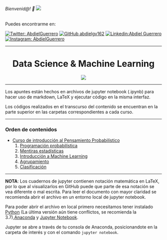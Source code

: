 ###### Bienvenid@!  :purple_heart:  <img src="https://cdn.betterttv.net/emote/5f7c09abccde1f4a870c416c/3x">

Puedes encontrarme en: 



[![Twitter: AbdielGuerrero](https://img.shields.io/twitter/follow/AbdielGuerrer20?style=social)](https://twitter.com/AbdielGuerrer20) [![GitHub abdielgv162](https://img.shields.io/github/followers/abdielgv162?label=follow&style=social)](https://github.com/abdielgv162) [![Linkedin:Abdiel Guerrero](https://img.shields.io/badge/-AbdielGuerrero-blue?style=flat-square&logo=Linkedin&logoColor=white&link=https://www.linkedin.com/in/abdiel-guerrero-360a39195/)](https://www.linkedin.com/in/abdiel-guerrero-360a39195/) [![Instagram: AbdielGuerrero](https://img.shields.io/badge/-abdielgv162-blue?style=flat-square&logo=Instagram&logoColor=white&link=https://www.instagram.com/abdielgv162/)](https://www.instagram.com/abdielgv162/)



---

<div align="Center"><h1> Data Science & Machine Learning </h1></div>
<div align="center">
    <img src="https://hackernoon.com/images/1812u304h.gif">
</div>

---

Los apuntes están hechos en archivos de jupyter notebook (.ipynb) para hacer uso de markdown, LaTeX y ejecutar código en la misma interfaz.

Los códigos realizados en el transcurso del contenido se encuentran en la parte superior en las carpetas correspondientes a cada curso.

---

### Orden de contenidos

-  [Curso de introducción al Pensamiento Probabilístico](#)
    1. [Programación probabilística](#)
    2. [Mentiras estadísticas](#) 
    3. [Introducción a Machine Learning](#)
    4. [Agrupamiento](#)
    5. [Clasificación](#)

---

**NOTA**: Los cuadernos de jupyter contienen notación matemática en LaTeX, por lo que al visualizarlos en GitHub puede que parte de esa notación se vea diferente o mal escrita. Para leer el documento con mayor claridad se recomienda abrir el archivo en un entorno local de jupyter notebook.

Para poder abrir el archivo en local primero necesitamos tener instalado [Python](https://www.python.org/downloads/) (La última versión aún tiene conflictos, se recomienda la 3.7),[Anaconda](https://www.anaconda.com/) y [Jupyter Notebook](https://jupyter.org/).

Jupyter se abre a través de tu consola de Anaconda, posicionandote en la carpeta de interés y con el comando `jupyter notebook`.
